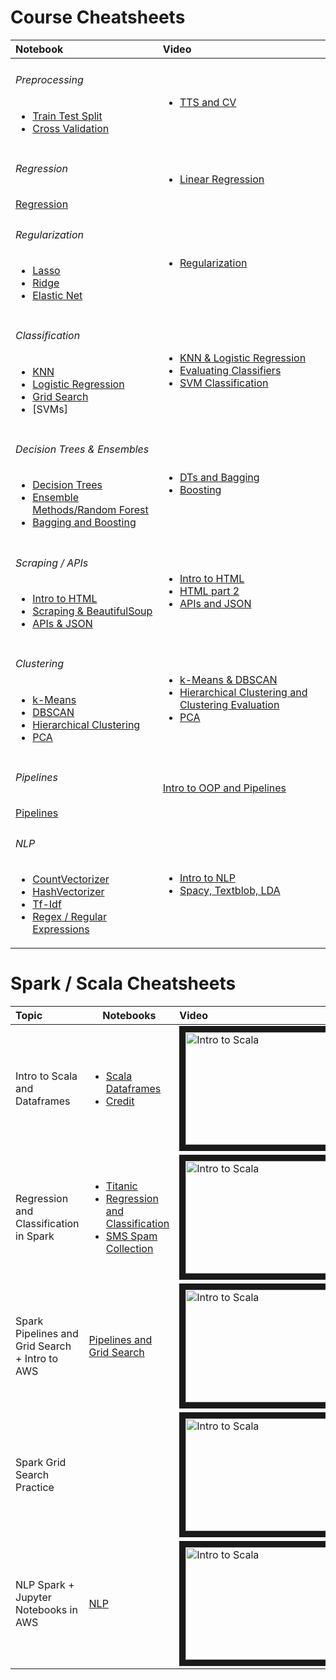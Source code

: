 # Course Cheatsheets
| Notebook | Video |
|:---|:---|
| <h6>Preprocessing</h6> <ul><li>[Train Test Split](http://)</li><li>[Cross Validation](http://)</li></ul> | <ul><li>[TTS and CV](https://youtu.be/-ACWQcDJmO8)</li></ul> |
| <h6>Regression</h6> [Regression](http://) | <ul><li>[Linear Regression](https://youtu.be/oX1IxWJ93bA)</li></ul> |
| <h6>Regularization</h6> <ul><li>[Lasso](http://)</li><li>[Ridge](http://)</li><li>[Elastic Net](http://)</li></ul> | <ul><li>[Regularization](https://youtu.be/535hAN9sbvE)</li></ul> |
| <h6>Classification</h6> <ul><li>[KNN](http://)</li><li>[Logistic Regression](http://)</li><li>[Grid Search](http://)</li><li>[SVMs]</li></ul> | <ul><li>[KNN & Logistic Regression](https://youtu.be/HalntK60F44)</li><li>[Evaluating Classifiers](https://youtu.be/hEA-2IAGQaU)</li><li>[SVM Classification](https://youtu.be/xjHEKy7cEFY)</li></ul> | 
| <h6>Decision Trees & Ensembles</h6> <ul><li>[Decision Trees](http://)</li><li>[Ensemble Methods/Random Forest](http://)</li><li>[Bagging and Boosting](http://) | <ul><li>[DTs and Bagging](https://youtu.be/MOTG2zK_WO8)</li><li>[Boosting](https://youtu.be/hTs9-I_aAHA)</li> |
| <h6>Scraping / APIs</h6><ul><li>[Intro to HTML](http://)</li><li>[Scraping & BeautifulSoup](http://)</li><li>[APIs & JSON](http://)</li></ul> | <ul><li>[Intro to HTML](https://youtu.be/hTs9-I_aAHA?t=2h2m58s)</li><li>[HTML part 2](https://youtu.be/v5LUX42711o)</li><li>[APIs and JSON](https://youtu.be/sqZ3QjYp5z4)</li></ul> |
| <h6>Clustering</h6><ul><li>[k-Means](http://)</li><li>[DBSCAN](http://)</li><li>[Hierarchical Clustering](http://)</li><li>[PCA](http://)</li></ul> | <ul><li>[k-Means & DBSCAN](https://youtu.be/Fzq_8ecOIkI)</li><li>[Hierarchical Clustering and Clustering Evaluation](https://youtu.be/7APWI2l7YHU)</li><li>[PCA](https://youtu.be/Twu5n-qFbKU)</li></ul> |
| <h6>Pipelines</h6> [Pipelines](http://) | [Intro to OOP and Pipelines](https://youtu.be/yM8Mu9a5bMo) | 
| <h6>NLP</h6> <ul><li>[CountVectorizer](http://)</li><li>[HashVectorizer](http://)</li><li>[Tf-Idf](http://)</li><li>[Regex / Regular Expressions](http://)</li></ul> | <ul><li>[Intro to NLP](https://youtu.be/UzyZLXcXPvU)</li><li>[Spacy, Textblob, LDA](https://youtu.be/6CTINAd3FCI)</li></ul> |

# Spark / Scala Cheatsheets
| Topic | Notebooks | Video |
|:---|---|:---|
| Intro to Scala and Dataframes | <ul><li>[Scala Dataframes](https://cdn.rawgit.com/ggodreau/spark/riley/Scala%20and%20DataFrames.html)</li><li>[Credit](https://cdn.rawgit.com/ggodreau/spark/riley/Credit.html)</li></ul> | <a href="http://www.youtube.com/watch?feature=player_embedded&v=0tVSkyvrUbo" target="_blank"><img src="http://img.youtube.com/vi/0tVSkyvrUbo/0.jpg" alt="Intro to Scala" width="240" height="180" border="10" /></a> |
| Regression and Classification in Spark | <ul><li>[Titanic](https://cdn.rawgit.com/ggodreau/spark/riley/Titanic.html)</li><li>[Regression and Classification](https://cdn.rawgit.com/ggodreau/spark/riley/Regression%20and%20Classification%20Lecture.html)</li><li>[SMS Spam Collection](https://cdn.rawgit.com/ggodreau/spark/riley/SMSSpamCollection)</li></ul> | <a href="http://www.youtube.com/watch?feature=player_embedded&v=U2Mu_eHl9y4" target="_blank"><img src="http://img.youtube.com/vi/U2Mu_eHl9y4/0.jpg" alt="Intro to Scala" width="240" height="180" border="10" /></a> |
| Spark Pipelines and Grid Search + Intro to AWS | [Pipelines and Grid Search](https://cdn.rawgit.com/ggodreau/spark/riley/Pipelines%20and%20Grid%20Search.html) | <a href="http://www.youtube.com/watch?feature=player_embedded&v=-biwOu0HvdI" target="_blank"><img src="http://img.youtube.com/vi/-biwOu0HvdI/0.jpg" alt="Intro to Scala" width="240" height="180" border="10" /></a> |
| Spark Grid Search Practice | | <a href="http://www.youtube.com/watch?feature=player_embedded&v=adZMhrmmvFU" target="_blank"><img src="http://img.youtube.com/vi/adZMhrmmvFU/0.jpg" alt="Intro to Scala" width="240" height="180" border="10" /></a> |
| NLP Spark + Jupyter Notebooks in AWS | [NLP](https://cdn.rawgit.com/ggodreau/spark/riley/NLP.html) | <a href="http://www.youtube.com/watch?feature=player_embedded&v=klEAcYl0lPM" target="_blank"><img src="http://img.youtube.com/vi/klEAcYl0lPM/0.jpg" alt="Intro to Scala" width="240" height="180" border="10" /></a> | 
